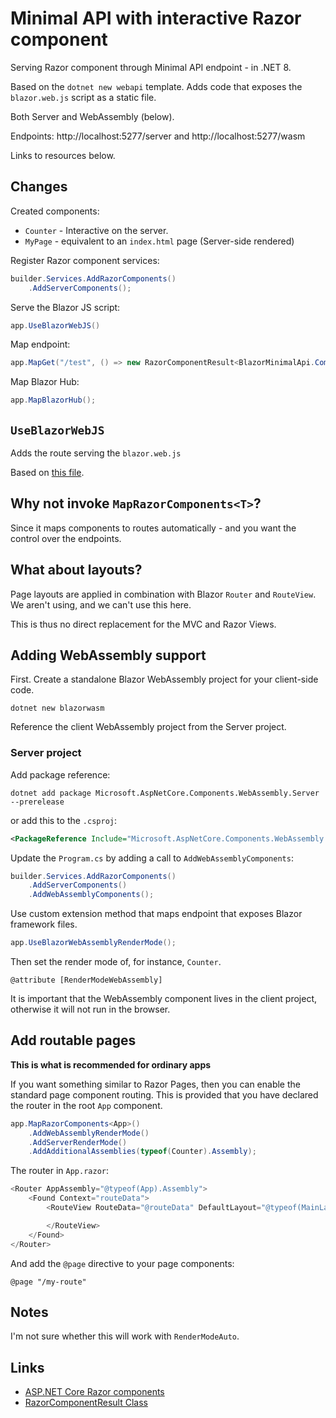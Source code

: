 # Minimal API with interactive Razor component

Serving Razor component through Minimal API endpoint - in .NET 8.

Based on the ``dotnet new webapi`` template. Adds code that exposes the ``blazor.web.js`` script as a static file.

Both Server and WebAssembly (below).

Endpoints: http://localhost:5277/server and http://localhost:5277/wasm

Links to resources below.

## Changes

Created components:

* ``Counter`` - Interactive on the server.
* ``MyPage`` - equivalent to an ``index.html`` page (Server-side rendered)

Register Razor component services:

```cs
builder.Services.AddRazorComponents()
    .AddServerComponents();
```

Serve the Blazor JS script:

```cs 
app.UseBlazorWebJS()
```

Map endpoint:

```cs
app.MapGet("/test", () => new RazorComponentResult<BlazorMinimalApi.Components.MyPage>());
```

Map Blazor Hub:

```cs
app.MapBlazorHub();
```

## ``UseBlazorWebJS``

Adds the route serving the ``blazor.web.js``

Based on [this file](https://github.com/dotnet/aspnetcore/blob/e6c7c01bce4fce79bf5bc84098ea8d347ef358cc/src/Components/Endpoints/src/Builder/RazorComponentsEndpointRouteBuilderExtensions.cs#L28).

## Why not invoke ``MapRazorComponents<T>``?

Since it maps components to routes automatically - and you want the control over the endpoints.

## What about layouts?

Page layouts are applied in combination with Blazor ``Router`` and ``RouteView``. We aren't using, and  we can't use this here.

This is thus no direct replacement for the MVC and Razor Views.

## Adding WebAssembly support

First. Create a standalone Blazor WebAssembly project for your client-side code.

```
dotnet new blazorwasm
``````

Reference the client WebAssembly project from the Server project.

### Server project

Add package reference:

``````
dotnet add package Microsoft.AspNetCore.Components.WebAssembly.Server --prerelease
``````

or add this to the ``.csproj``:

```xml
<PackageReference Include="Microsoft.AspNetCore.Components.WebAssembly.Server" Version="8.0.0-rc.1.*" />
```

Update the ``Program.cs`` by adding a call to ``AddWebAssemblyComponents``:

```cs
builder.Services.AddRazorComponents()
    .AddServerComponents()
    .AddWebAssemblyComponents();
```

Use custom extension method that maps endpoint that exposes Blazor framework files.

```cs
app.UseBlazorWebAssemblyRenderMode();
```

Then set the render mode of, for instance, ``Counter``.

```razor
@attribute [RenderModeWebAssembly]
```

It is important that the WebAssembly component lives in the client project, otherwise it will not run in the browser.


## Add routable pages

**This is what is recommended for ordinary apps**

If you want something similar to Razor Pages, then you can enable the standard page component routing. This is provided that you have declared the router in the root ``App`` component.

```cs
app.MapRazorComponents<App>()
    .AddWebAssemblyRenderMode()
    .AddServerRenderMode()
    .AddAdditionalAssemblies(typeof(Counter).Assembly);
```

The router in ``App.razor``:

```cs
<Router AppAssembly="@typeof(App).Assembly">
    <Found Context="routeData">
        <RouteView RouteData="@routeData" DefaultLayout="@typeof(MainLayout)">

        </RouteView>
    </Found>
</Router>
```

And add the ``@page`` directive to your page components:

```razor
@page "/my-route"
```

## Notes

I'm not sure whether this will work with ``RenderModeAuto``.

## Links

* [ASP.NET Core Razor components](https://learn.microsoft.com/en-us/aspnet/core/blazor/components/?view=aspnetcore-7.0)
* [RazorComponentResult Class](https://learn.microsoft.com/en-us/dotnet/api/microsoft.aspnetcore.components.endpoints.razorcomponentresult?view=aspnetcore-8.0)
